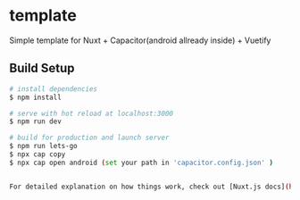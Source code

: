 # template

Simple template for Nuxt + Capacitor(android allready inside) + Vuetify

## Build Setup

``` bash
# install dependencies
$ npm install

# serve with hot reload at localhost:3000
$ npm run dev

# build for production and launch server
$ npm run lets-go
$ npx cap copy
$ npx cap open android (set your path in 'capacitor.config.json' ) 


For detailed explanation on how things work, check out [Nuxt.js docs](https://nuxtjs.org).

